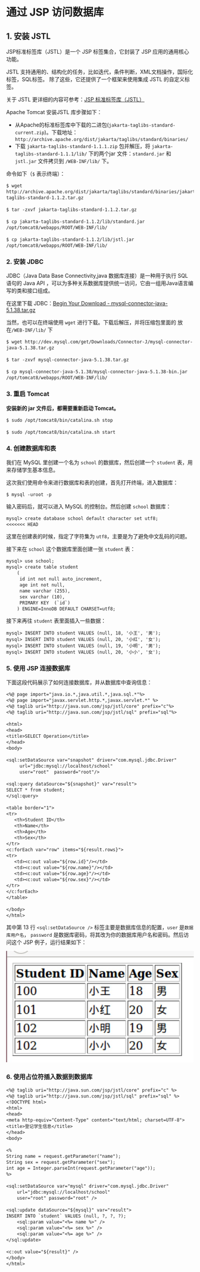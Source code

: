 # 通过 JSP 访问数据库

## 1. 安装 JSTL 

JSP标准标签库（JSTL）是一个 JSP 标签集合，它封装了 JSP 应用的通用核心功能。

JSTL 支持通用的、结构化的任务，比如迭代，条件判断，XML文档操作，国际化标签，SQL标签。 除了这些，它还提供了一个框架来使用集成 JSTL 的自定义标签。

关于 JSTL 更详细的内容可参考：[JSP 标准标签库（JSTL）](http://www.runoob.com/jsp/jsp-jstl.html)

Apache Tomcat 安装JSTL 库步骤如下：

+ 从Apache的标准标签库中下载的二进包(`jakarta-taglibs-standard-current.zip`)。下载地址：`http://archive.apache.org/dist/jakarta/taglibs/standard/binaries/`
+ 下载 `jakarta-taglibs-standard-1.1.1.zip` 包并解压，将 `jakarta-taglibs-standard-1.1.1/lib/` 下的两个jar 文件：`standard.jar` 和 `jstl.jar` 文件拷贝到 `/WEB-INF/lib/` 下。

命令如下（`$` 表示终端）：

```
$ wget http://archive.apache.org/dist/jakarta/taglibs/standard/binaries/jakarta-taglibs-standard-1.1.2.tar.gz

$ tar -zxvf jakarta-taglibs-standard-1.1.2.tar.gz

$ cp jakarta-taglibs-standard-1.1.2/lib/standard.jar /opt/tomcat8/webapps/ROOT/WEB-INF/lib/

$ cp jakarta-taglibs-standard-1.1.2/lib/jstl.jar /opt/tomcat8/webapps/ROOT/WEB-INF/lib/
```

### 2. 安装 JDBC

JDBC（Java Data Base Connectivity,java 数据库连接）是一种用于执行 SQL 语句的 Java API ，可以为多种关系数据库提供统一访问，它由一组用Java语言编写的类和接口组成。

在这里下载 JDBC：[Begin Your Download - mysql-connector-java-5.1.38.tar.gz](http://dev.mysql.com/downloads/connector/j/)

当然，也可以在终端使用 `wget` 进行下载。下载后解压，并将压缩包里面的 放在`/WEB-INF/lib/` 下

```
$ wget http://dev.mysql.com/get/Downloads/Connector-J/mysql-connector-java-5.1.38.tar.gz

$ tar -zxvf mysql-connector-java-5.1.38.tar.gz

$ cp mysql-connector-java-5.1.38/mysql-connector-java-5.1.38-bin.jar /opt/tomcat8/webapps/ROOT/WEB-INF/lib/
```

### 3. 重启 Tomcat

**安装新的 jar 文件后，都需要重新启动 Tomcat。**

```
$ sudo /opt/tomcat8/bin/catalina.sh stop

$ sudo /opt/tomcat8/bin/catalina.sh start
```

### 4. 创建数据库和表

我们在 MySQL 里创建一个名为 `school` 的数据库，然后创建一个 `student` 表，用来存储学生基本信息。

这次我们使用命令来进行数据库和表的创建，首先打开终端，进入数据库：

```
$ mysql -uroot -p 
```

输入密码后，就可以进入 MySQL 的控制台。然后创建 `school` 数据库：

```
mysql> create database school default character set utf8;
<<<<<<< HEAD
```

这里在创建表的时候，指定了字符集为 `utf8`，主要是为了避免中文乱码的问题。


接下来在 `school` 这个数据库里面创建一张 `student` 表：
```
mysql> use school;
mysql> create table student
    (
     id int not null auto_increment,
     age int not null,
     name varchar (255),
     sex varchar (10),
     PRIMARY KEY  (`id`)
    ) ENGINE=InnoDB DEFAULT CHARSET=utf8; 
```

接下来再往 `student` 表里面插入一些数据：

```
mysql> INSERT INTO student VALUES (null, 18, '小王', '男');
mysql> INSERT INTO student VALUES (null, 20, '小红', '女');
mysql> INSERT INTO student VALUES (null, 19, '小明', '男');
mysql> INSERT INTO student VALUES (null, 20, '小小', '女');
```


### 5. 使用 JSP 连接数据库

下面这段代码展示了如何连接数据库，并从数据库中查询信息：

```
<%@ page import="java.io.*,java.util.*,java.sql.*"%>
<%@ page import="javax.servlet.http.*,javax.servlet.*" %>
<%@ taglib uri="http://java.sun.com/jsp/jstl/core" prefix="c"%>
<%@ taglib uri="http://java.sun.com/jsp/jstl/sql" prefix="sql"%>
 
<html>
<head>
<title>SELECT Operation</title>
</head>
<body>
 
<sql:setDataSource var="snapshot" driver="com.mysql.jdbc.Driver"
     url="jdbc:mysql://localhost/school"
     user="root"  password="root"/>
 
<sql:query dataSource="${snapshot}" var="result">
SELECT * from student;
</sql:query>
 
<table border="1">
<tr>
   <th>Student ID</th>
   <th>Name</th>
   <th>Age</th>
   <th>Sex</th>
</tr>
<c:forEach var="row" items="${result.rows}">
<tr>
   <td><c:out value="${row.id}"/></td>
   <td><c:out value="${row.name}"/></td>
   <td><c:out value="${row.age}"/></td>
   <td><c:out value="${row.sex}"/></td>
</tr>
</c:forEach>
</table>
 
</body>
</html>
```

其中第 13 行 `<sql:setDataSource />` 标签主要是数据库信息的配置，`user` 是`数据库用户名`，	`password` 是数据库密码，将其改为你的数据库用户名和密码。然后访问这个 JSP 例子，运行结果如下：

![jsp-mysql](jsp-mysql-1.png)


### 6. 使用占位符插入数据到数据库

```
<%@ taglib uri="http://java.sun.com/jsp/jstl/core" prefix="c" %>
<%@ taglib uri="http://java.sun.com/jsp/jstl/sql" prefix="sql" %>
<!DOCTYPE html>
<html>
<head>
<meta http-equiv="Content-Type" content="text/html; charset=UTF-8">
<title>登记学生信息</title>
</head>
<body>

<%
String name = request.getParameter("name");
String sex = request.getParameter("sex");
int age = Integer.parseInt(request.getParameter("age"));
%>

<sql:setDataSource var="mysql" driver="com.mysql.jdbc.Driver"
	url="jdbc:mysql://localhost/school"
	user="root" password="root" />

<sql:update dataSource="${mysql}" var="result">
INSERT INTO `student` VALUES (null, ?, ?, ?);
	<sql:param value="<%= name %>" />
	<sql:param value="<%= sex %>" />
	<sql:param value="<%= age %>" />
</sql:update>

<c:out value="${result}" />
</body>
</html>
```


